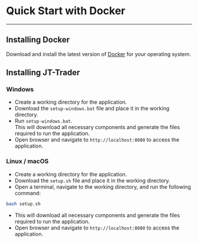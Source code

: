 # Quick Start with Docker
___

## Installing Docker

Download and install the latest version of [Docker](https://www.docker.com/) for your operating system.

## Installing JT-Trader

### Windows

* Create a working directory for the application.
* Download the `setup-windows.bat` file and place it in the working directory.
* Run `setup-windows.bat`.  
   This will download all necessary components and generate the files required to run the application.
* Open browser and navigate to `http://localhost:8080` to access the application.

### Linux / macOS

* Create a working directory for the application.
* Download the `setup.sh` file and place it in the working directory.
* Open a terminal, navigate to the working directory, and run the following command:
```bash
bash setup.sh
```
* This will download all necessary components and generate the files required to run the application.
* Open browser and navigate to `http://localhost:8080` to access the application.